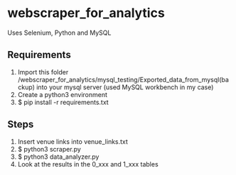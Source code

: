 # webscraper_for_analytics
Uses Selenium, Python and MySQL

## Requirements
1. Import this folder /webscraper_for_analytics/mysql_testing/Exported_data_from_mysql(backup) into your mysql server (used MySQL workbench in my case)
2. Create a python3 environment
3. $ pip install -r requirements.txt


## Steps
1. Insert venue links into venue_links.txt
2. $ python3 scraper.py
3. $ python3 data_analyzer.py
4. Look at the results in the 0_xxx and 1_xxx tables

